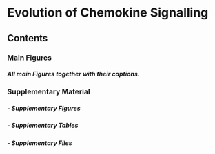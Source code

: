 # Evolution of Chemokine Signalling

## Contents

### Main Figures

##### All main Figures together with their captions.

### Supplementary Material

##### - Supplementary Figures
##### - Supplementary Tables
##### - Supplementary Files
